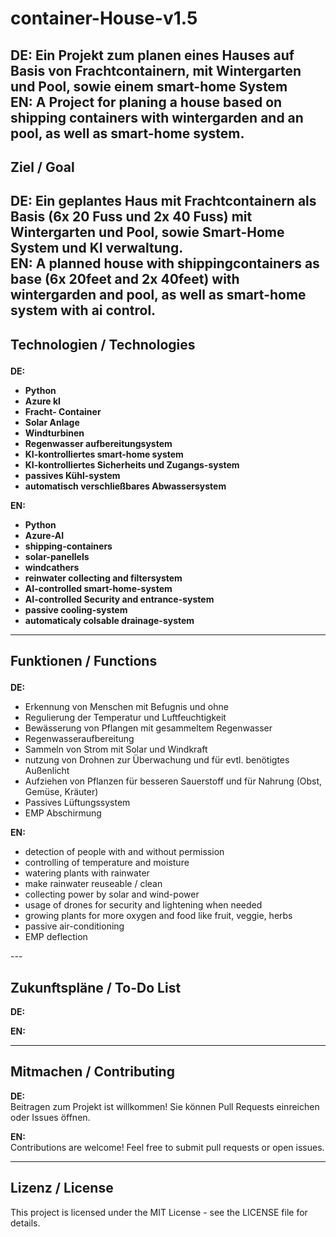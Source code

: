 # container-House-v1.5<p>

**DE:** Ein Projekt zum planen eines Hauses auf Basis von Frachtcontainern, mit Wintergarten und Pool, sowie einem smart-home System<br>
**EN:** A Project for planing a house based on shipping containers with wintergarden and an pool, as well as smart-home system.<p>
---

## Ziel / Goal  <p>
**DE:**  Ein geplantes Haus mit Frachtcontainern als Basis (6x 20 Fuss und 2x 40 Fuss) mit Wintergarten und Pool, sowie Smart-Home System und KI verwaltung.<br>
**EN:**  A planned house with shippingcontainers as base (6x 20feet and 2x 40feet) with wintergarden and pool, as well as smart-home system with ai control.<p>
---

## Technologien / Technologies  <p>
**DE:**<br>
- **Python**  <br>
- **Azure kI**<br>
- **Fracht- Container** <br>
- **Solar Anlage** <br>
- **Windturbinen** <br>
- **Regenwasser aufbereitungsystem** <br>
- **KI-kontrolliertes smart-home system** <br>
- **KI-kontrolliertes Sicherheits und Zugangs-system** <br>
- **passives Kühl-system** <br>
- **automatisch verschließbares Abwassersystem**<p>

**EN:**<br>
- **Python**<br>
- **Azure-AI**<br>
- **shipping-containers**<br>
- **solar-panellels**<br>
- **windcathers**<br>
- **reinwater collecting and filtersystem**<br>
- **AI-controlled smart-home-system**<br>
- **AI-controlled Security and entrance-system**<br>
- **passive cooling-system**<br>
- **automaticaly colsable drainage-system**<p>

---

## Funktionen / Functions  <p>
**DE:**  <br>
- Erkennung von Menschen mit Befugnis und ohne  <br>
- Regulierung der Temperatur und Luftfeuchtigkeit  <br>
- Bewässerung von Pflangen mit gesammeltem Regenwasser  <br>
- Regenwasseraufbereitung  <br>
- Sammeln von Strom mit Solar und Windkraft  <br>
- nutzung von Drohnen zur Überwachung und für evtl. benötigtes Außenlicht  <br>
- Aufziehen von Pflanzen für besseren Sauerstoff und für Nahrung (Obst, Gemüse, Kräuter)  <br>
- Passives Lüftungssystem<br>
- EMP Abschirmung<p>
  
**EN:**    <br>
- detection of people with and without permission  <br>
- controlling of temperature and moisture  <br>
- watering plants with rainwater  <br>
- make rainwater reuseable / clean  <br>
- collecting power by solar and wind-power  <br>
- usage of drones for security and lightening when needed  <br>
- growing plants for more oxygen and food like fruit, veggie, herbs  <br>
- passive air-conditioning<br>
- EMP deflection <p>

---  <br>

## Zukunftspläne / To-Do List    <br>
**DE:**    <br>

**EN:**    <p>
 

---

## Mitmachen / Contributing    <br>
**DE:**  
Beitragen zum Projekt ist willkommen! Sie können Pull Requests einreichen oder Issues öffnen.    <br>

**EN:**  
Contributions are welcome! Feel free to submit pull requests or open issues.    <br>

---

## Lizenz / License  
This project is licensed under the MIT License - see the LICENSE file for details.

